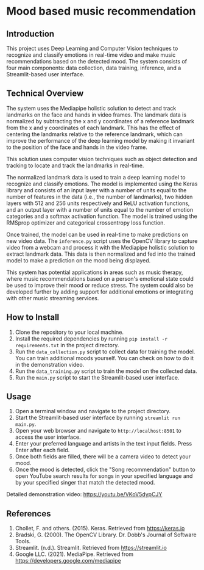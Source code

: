 # Mood based music recommendation

## Introduction

This project uses Deep Learning and Computer Vision techniques to recognize and classify emotions in real-time video and make music recommendations based on the detected mood. The system consists of four main components: data collection, data training, inference, and a Streamlit-based user interface.

## Technical Overview

The system uses the Mediapipe holistic solution to detect and track landmarks on the face and hands in video frames. The landmark data is normalized by subtracting the x and y coordinates of a reference landmark from the x and y coordinates of each landmark. This has the effect of centering the landmarks relative to the reference landmark, which can improve the performance of the deep learning model by making it invariant to the position of the face and hands in the video frame. 

This solution uses computer vision techniques such as object detection and tracking to locate and track the landmarks in real-time.

The normalized landmark data is used to train a deep learning model to recognize and classify emotions. The model is implemented using the Keras library and consists of an input layer with a number of units equal to the number of features in the data (i.e., the number of landmarks), two hidden layers with 512 and 256 units respectively and ReLU activation functions, and an output layer with a number of units equal to the number of emotion categories and a softmax activation function. The model is trained using the RMSprop optimizer and categorical crossentropy loss function.

Once trained, the model can be used in real-time to make predictions on new video data. The `inference.py` script uses the OpenCV library to capture video from a webcam and process it with the Mediapipe holistic solution to extract landmark data. This data is then normalized and fed into the trained model to make a prediction on the mood being displayed.

This system has potential applications in areas such as music therapy, where music recommendations based on a person's emotional state could be used to improve their mood or reduce stress. The system could also be developed further by adding support for additional emotions or integrating with other music streaming services.

## How to Install

1. Clone the repository to your local machine.
2. Install the required dependencies by running `pip install -r requirements.txt` in the project directory.
3. Run the `data_collection.py` script to collect data for training the model. You can train additional moods yourself. You can check on how to do it in the demonstration video.
4. Run the `data_training.py` script to train the model on the collected data.
5. Run the `main.py` script to start the Streamlit-based user interface.

## Usage

1. Open a terminal window and navigate to the project directory.
2. Start the Streamlit-based user interface by running `streamlit run main.py`.
3. Open your web browser and navigate to `http://localhost:8501` to access the user interface.
4. Enter your preferred language and artists in the text input fields. Press Enter after each field.
5. Once both fields are filled, there will be a camera video to detect your mood.
6. Once the mood is detected, click the "Song recommendation" button to open YouTube search results for songs in your specified language and by your specified singer that match the detected mood.


Detailed demonstration video: https://youtu.be/VKoV5dypCJY 


## References
1. Chollet, F. and others. (2015). Keras. Retrieved from https://keras.io
2. Bradski, G. (2000). The OpenCV Library. Dr. Dobb's Journal of Software Tools.
3. Streamlit. (n.d.). Streamlit. Retrieved from https://streamlit.io
4. Google LLC. (2021). MediaPipe. Retrieved from https://developers.google.com/mediapipe 
